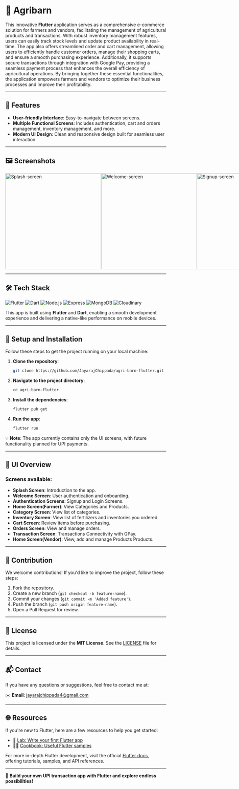 # 🌾 Agribarn

This innovative **Flutter** application serves as a comprehensive e-commerce solution for farmers and vendors, facilitating the management of agricultural products and transactions. With robust inventory management features, users can easily track stock levels and update product availability in real-time. The app also offers streamlined order and cart management, allowing users to efficiently handle customer orders, manage their shopping carts, and ensure a smooth purchasing experience. Additionally, it supports secure transactions through integration with Google Pay, providing a seamless payment process that enhances the overall efficiency of agricultural operations. By bringing together these essential functionalities, the application empowers farmers and vendors to optimize their business processes and improve their profitability.

---

## 🚀 Features

- **User-friendly Interface**: Easy-to-navigate between screens.
- **Multiple Functional Screens**: Includes authentication, cart and orders management, inventory management, and more.
- **Modern UI Design**: Clean and responsive design built for seamless user interaction.
---

## 🖼️ Screenshots

<div style="display: flex; flex-direction: row; justify-content: space-between;">
    <img src="https://github.com/user-attachments/assets/b969bc0c-bf38-40d5-8f4c-e916de7ac128" alt="Splash-screen" height="300"/>
    <img src="https://github.com/user-attachments/assets/e5195854-a33f-4b6f-8deb-1eb07cb5201d" alt="Welcome-screen" height="300"/>
    <img src="https://github.com/user-attachments/assets/6d82db48-2470-4139-8846-3dd421b3bc58" alt="Signup-screen" height="300"/>
    <img src="https://github.com/user-attachments/assets/b0d5acc8-9eae-4ff0-9d6d-7613b0052981" alt="Farmer-Login-screen" height="300"/>
    <img src="https://github.com/user-attachments/assets/2076fc62-bc37-4cdd-8429-d455cc964d85" alt="Vendor-Login-screen" height="300"/>
    <img src="https://github.com/user-attachments/assets/6679be25-e2b3-4a1b-ba42-4a32536ee508" alt="Home-screen" height="300"/>
    <img src="https://github.com/user-attachments/assets/5a422496-92bb-47e9-aea4-41f162559487" alt="Search-screen" height="300"/>
    <img src="https://github.com/user-attachments/assets/82e902e7-5c89-437d-9cf0-aba0715afe6a" alt="Cateogry-screen" height="300"/>
    <img src="https://github.com/user-attachments/assets/604f043d-f2eb-4718-8e8c-d7c26d3699e2" alt="Product-Detail-screen" height="300"/>
    <img src="https://github.com/user-attachments/assets/0c08da58-b0bf-4db3-b61c-1b3517636b1e" alt="Inventory-screen" height="300"/>
    <img src="https://github.com/user-attachments/assets/d9ade874-ee1f-4e00-b5a6-bd1b045d178a" alt="Cart-screen" height="300"/>
    <img src="https://github.com/user-attachments/assets/8e002e43-6199-4e81-a890-18e88cff2afc" alt="Orders-screen" height="300"/>
    <img src="https://github.com/user-attachments/assets/1080c7c2-9aa4-4cf3-bd0e-a30874cb736e" alt="Vendor-screen" height="300"/>
    <img src="https://github.com/user-attachments/assets/017d8e26-a1c9-4ed1-87da-5ce69e68fd00" alt="Add-Product-screen" height="300"/>
    <img src="https://github.com/user-attachments/assets/2ae61e10-7584-455c-ae96-baacf793e6a1" alt="Vendors-Orders-screen" height="300"/>
</div>

---

## 🛠️ Tech Stack

![Flutter](https://img.shields.io/badge/Flutter-02569B?style=for-the-badge&logo=flutter&logoColor=white)
![Dart](https://img.shields.io/badge/Dart-0175C2?style=for-the-badge&logo=dart&logoColor=white)
![Node.js](https://img.shields.io/badge/Node.js-339933?style=for-the-badge&logo=node.js&logoColor=white)
![Express](https://img.shields.io/badge/Express-404D59?style=for-the-badge&logo=express&logoColor=white)
![MongoDB](https://img.shields.io/badge/MongoDB-47A248?style=for-the-badge&logo=mongodb&logoColor=white)
![Cloudinary](https://img.shields.io/badge/Cloudinary-2B9B43?style=for-the-badge&logo=cloudinary&logoColor=white)


This app is built using **Flutter** and **Dart**, enabling a smooth development experience and delivering a native-like performance on mobile devices.

---

## 📝 Setup and Installation

Follow these steps to get the project running on your local machine:

1. **Clone the repository**:
    ```bash
    git clone https://github.com/JayarajChippada/agri-barn-flutter.git
    ```
2. **Navigate to the project directory**:
    ```bash
    cd agri-barn-flutter
    ```
3. **Install the dependencies**:
    ```bash
    flutter pub get
    ```
4. **Run the app**:
    ```bash
    flutter run
    ```

💡 **Note**: The app currently contains only the UI screens, with future functionality planned for UPI payments.

---

## 🎨 UI Overview

### Screens available:
- **Splash Screen**: Introduction to the app.
- **Welcome Screen**: User authentication and onboarding.
- **Authentication Screens**: Signup and Login Screens.
- **Home Screen(Farmer)**: View Categories and Products.
- **Category Screen**: View list of categories.
- **Inventory Screen**: View list of fertilizers and inventories you ordered.
- **Cart Screen**: Review items before purchasing.
- **Orders Screen**: View and manage orders.
- **Transaction Screen**: Transactions Connectivity with GPay.
- **Home Screen(Vendor)**: View, add and manage Products Products.
---

## 🤝 Contribution

We welcome contributions! If you'd like to improve the project, follow these steps:

1. Fork the repository.
2. Create a new branch (`git checkout -b feature-name`).
3. Commit your changes (`git commit -m 'Added feature'`).
4. Push the branch (`git push origin feature-name`).
5. Open a Pull Request for review.

---

## 📄 License

This project is licensed under the **MIT License**. See the [LICENSE](LICENSE) file for details.

---

## 📬 Contact

If you have any questions or suggestions, feel free to contact me at:

✉️ **Email**: [jayarajchippada4@gmail.com](mailto:jayarajchippada4@gmail.com)

---

## 🌐 Resources

If you're new to Flutter, here are a few resources to help you get started:

- 📘 [Lab: Write your first Flutter app](https://docs.flutter.dev/get-started/codelab)
- 🧑‍🍳 [Cookbook: Useful Flutter samples](https://docs.flutter.dev/cookbook)

For more in-depth Flutter development, visit the official [Flutter docs](https://docs.flutter.dev/), offering tutorials, samples, and API references.

---

🌟 **Build your own UPI transaction app with Flutter and explore endless possibilities!**
